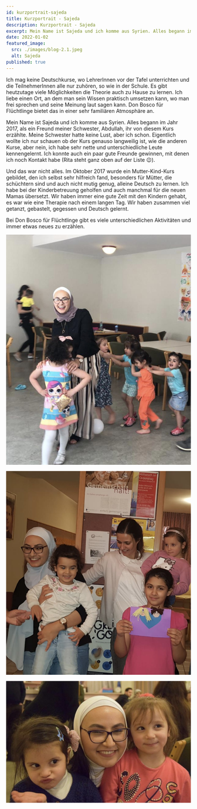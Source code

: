```yaml
---
id: kurzportrait-sajeda
title: Kurzportrait - Sajeda
description: Kurzportrait - Sajeda
excerpt: Mein Name ist Sajeda und ich komme aus Syrien. Alles begann im Jahr 2017, als ein Freund meiner Schwester, Abdullah, ihr von diesem Kurs erzählte. Meine Schwester hatte keine Lust, aber ich schon.
date: 2022-01-02
featured_image:
  src: ./images/blog-2.1.jpeg
  alt: Sajeda
published: true
---
```


Ich mag keine Deutschkurse, wo LehrerInnen vor der Tafel unterrichten und die TeilnehmerInnen alle nur zuhören, so wie in der Schule. Es gibt heutzutage viele Möglichkeiten die Theorie auch zu Hause zu lernen. Ich liebe einen Ort, an dem man sein Wissen praktisch umsetzen kann, wo man frei sprechen und seine Meinung laut sagen kann. Don Bosco für Flüchtlinge bietet das in einer sehr familiären Atmosphäre an.

Mein Name ist Sajeda und ich komme aus Syrien. Alles begann im Jahr 2017, als ein Freund meiner Schwester, Abdullah, ihr von diesem Kurs erzählte. Meine Schwester hatte keine Lust, aber ich schon. Eigentlich wollte ich nur schauen ob der Kurs genauso langweilig ist, wie die anderen Kurse, aber nein, ich habe sehr nette und unterschiedliche Leute kennengelernt. Ich konnte auch ein paar gute Freunde gewinnen, mit denen ich noch Kontakt habe (Rita steht ganz oben auf der Liste 😉).

Und das war nicht alles. Im Oktober 2017 wurde ein Mutter-Kind-Kurs gebildet, den ich selbst sehr hilfreich fand, besonders für Mütter, die schüchtern sind und auch nicht mutig genug, alleine Deutsch zu lernen. Ich habe bei der Kinderbetreuung geholfen und auch manchmal für die neuen Mamas übersetzt. Wir haben immer eine gute Zeit mit den Kindern gehabt, es war wie eine Therapie nach einem langen Tag. Wir haben zusammen viel getanzt, gebastelt, gegessen und Deutsch gelernt.

Bei Don Bosco für Flüchtlinge gibt es viele unterschiedlichen Aktivitäten und immer etwas neues zu erzählen.

![Sajeda und Kinder](./images/blog-2.2.jpg)

![Sajeda und Kinder](./images/blog-2.3.jpg)

![Sajeda und Kinder](./images/blog-2.4.jpg)


